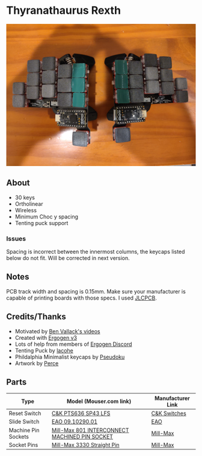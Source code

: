 # Thyranathaurus Rexth

![t-rexth](./pics/double.jpg)

## About

- 30 keys
- Ortholinear
- Wireless
- Minimum Choc y spacing
- Tenting puck support

### Issues

Spacing is incorrect between the innermost columns, the keycaps listed below do not fit. Will be corrected in next version.

## Notes

PCB track width and spacing is 0.15mm. Make sure your manufacturer is capable of printing boards with those specs. I used [JLCPCB](https://jlcpcb.com/capabilities/pcb-capabilities).

## Credits/Thanks

- Motivated by [Ben Vallack's videos](https://www.youtube.com/channel/UC4NNPgQ9sOkBjw6GlkgCylg)
- Created with [Ergogen v3](https://github.com/ergogen/ergogen)
- Lots of help from members of [Ergogen Discord](https://discord.gg/nbKcAZB)
- Tenting Puck by [lacohe](https://www.thingiverse.com/thing:5336898)
- Phildalphia Minimalist keycaps by [Pseudoku](https://github.com/pseudoku/PseudoMakeMeKeyCapProfiles)
- Artwork by [Perce](https://madebyperce.com)

## Parts

| Type | Model (Mouser.com link) | Manufacturer Link |
|------|-------------------------|----------------|
| Reset Switch | [C&K PTS636 SP43 LFS](https://www.mouser.com/ProductDetail/CK/PTS636-SP43-LFS?qs=vLWxofP3U2wWkB4yXWLrEg%3D%3D&utm_source=eciaauthorized&utm_medium=aggregator&utm_campaign=PTS636-SP43-LFS&utm_term=PTS636-SP43-LFS&utm_content=CK-Switches) | [C&K Switches](https://www.ckswitches.com/media/2779/pts636.pdf) |
| Slide Switch | [EAO 09.10290.01](https://www.mouser.com/ProductDetail/EAO/091029001?qs=2pKMaj72wiH1g4B38TGGGA%3D%3D&utm_source=eciaauthorized&utm_medium=aggregator&utm_campaign=091029001&utm_term=091029001&utm_content=EAO) | [EAO](https://eao.com) |
| Machine Pin Sockets | [Mill-Max 801 INTERCONNECT MACHINED PIN SOCKET](https://www.mouser.com/ProductDetail/Mill-Max/801-47-012-10-012000?qs=5aG0NVq1C4x40xNvDlnKzg%3D%3D) | [Mill-Max](https://www.mill-max.com/products/socket/801-xx-xxx-10-012000) |
| Socket Pins | [Mill-Max 3330 Straight Pin](https://www.mouser.com/ProductDetail/Mill-Max/3330-0-00-15-00-00-03-0?qs=s8Nb1z4Wn%2FSwJBcI97lmUw%3D%3D) | [Mill-Max](https://www.mill-max.com/products/pin/3330) |
